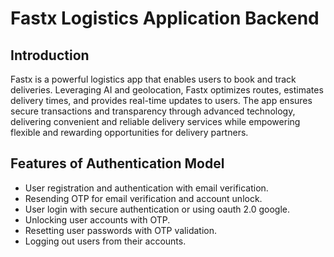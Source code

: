 # Fastx Logistics Application Backend

## Introduction

Fastx is a powerful logistics app that enables users to book and track deliveries. Leveraging AI and geolocation, Fastx optimizes routes, estimates delivery times, and provides real-time updates to users. The app ensures secure transactions and transparency through advanced technology, delivering convenient and reliable delivery services while empowering flexible and rewarding opportunities for delivery partners.

## Features of Authentication Model

- User registration and authentication with email verification.
- Resending OTP for email verification and account unlock.
- User login with secure authentication or using oauth 2.0 google.
- Unlocking user accounts with OTP.
- Resetting user passwords with OTP validation.
- Logging out users from their accounts.